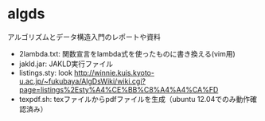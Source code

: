 algds
=====

アルゴリズムとデータ構造入門のレポートや資料

- 2lambda.txt: 関数宣言をlambda式を使ったものに書き換える(vim用)
- jakld.jar: JAKLD実行ファイル
- listings.sty: look http://winnie.kuis.kyoto-u.ac.jp/~fukubaya/AlgDsWiki/wiki.cgi?page=listings%2Esty%A4%CE%BB%C8%A4%A4%CA%FD
- texpdf.sh: texファイルからpdfファイルを生成（ubuntu 12.04でのみ動作確認済み）
